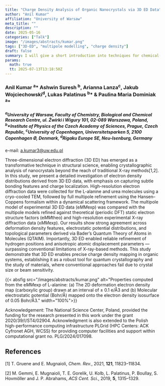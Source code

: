 ```yaml
---
title: "Charge Density Analysis of Organic Nanocrystals via 3D ED Data"
author: "Anil Kumar"
affiliation: "University of Warsaw"
meta_title: ""
description: ""
date: 2025-05-16
categories: ["Talk"]
image: "/images/abstracts/kumar.png"
tags: ["3D-ED", "multipole modelling", "charge density"]
draft: false
summary: I will give a short introduction into techniques for chemical-bonding analysis from single-crystal diffraction data (multipole modeling, X-ray wavefunction refinement) and into quantum-chemical methods for deriving bonding descriptors
params:
  math: true
  tt: 2025-07-13T13:18:50Z
---
```


### Anil Kumar <sup>a</sup>\* Ashwin Suresh <sup>b</sup>, Arianna Lanza<sup>c</sup>, Jakub Wojciechowski<sup>d</sup>, Lukas Palatinus <sup>b</sup>\* & Paulina Maria Dominiak <sup>a</sup>\*


##### <sup>a</sup>University of Warsaw, Faculty of Chemistry, Biological and Chemical Research Centre, ul. Żwirki i Wigury 101, 02-089 Warszawa, Poland, <sup>b</sup>*Institute of Physics of the Czech Academy of Sciences, Prague, Czech Republic, <sup>c</sup>University of Copenhagen, Universitetsparken 5, 2100 Copenhagen Ø, Denmark, <sup>d</sup>Rigaku Europe SE, Neu-Isenburg, Germany

e-mail: a.kumar3@uw.edu.pl

Three-dimensional electron diffraction (3D ED) has emerged as a transformative technique in structural science, enabling crystallographic analysis of nanocrystals beyond the reach of traditional X-ray methods[1,2]. In this study, we present a detailed investigation of electron density distributions derived from 3D ED data, with emphasis on capturing subtle bonding features and charge localization. High-resolution electron diffraction data were collected for the L-alanine and urea molecules using a cryo-cooled TEM, followed by full multipole refinement using the Hansen–Coppens formalism within a dynamical scattering framework. The multipole model of experimental 3D ED data (e*MM*exp) was compared with the multipole models refined against theoretical (periodic DFT) static electron structure factors (e*MM*theo) and high-resolution experimental X-ray diffraction data (x*MM*exp). Our results show strong agreement across deformation density features, electrostatic potential distributions, and topological parameters derived via Bader’s Quantum Theory of Atoms in Molecules (QTAIM). Importantly, 3D ED enabled reliable refinement of hydrogen positions and anisotropic atomic displacement parameters — surpassing conventional limitations of X-ray-based methods. This study demonstrate that 3D ED enables precise charge density mapping in organic systems, establishing it as a robust tool for quantum crystallography and the study of materials, where conventional approaches fail due to crystal size or beam sensitivity.


{{< absfig src="/images/abstracts/kumar.png" alt="Properties computed from the e*MM*exp of L-alanine: (a) The 2D deformation electron density map (carboxylic group) drawn at an interval of ± 0.1 e/Å3 and (b) Molecular electrostatic potential (Bohr/Å) mapped onto the electron density isosurface of 0.05 Bohr/Å3." width="100%">}}



Acknowledgement: The National Science Center, Poland, provided the funding for the research presented in this work under the grant 2020/39/I/ST4/02904. Acknowledgment is also extended to the Polish high-performance computing infrastructure PLGrid (HPC Centers: ACK Cyfronet AGH, WCSS) for providing computer facilities and support within computational grant no. PLG/2024/017098.

## References

[1] T. Gruene and E. Mugnaioli, *Chem. Rev.*, 2021, **121**, 11823–11834.

[2] M. Gemmi, E. Mugnaioli, T. E. Gorelik, U. Kolb, L. Palatinus, P. Boullay, S. Hovmöller and J. P. Abrahams, *ACS Cent. Sci.*, 2019, **5**, 1315–1329.
